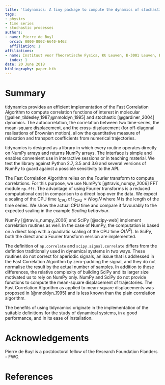 ```yaml
---
title: 'tidynamics: A tiny package to compute the dynamics of stochastic and molecular simulations'
tags:
- physics
- time series
- stochastic processes
authors:
- name: Pierre de Buyl
  orcid: 0000-0002-6640-6463
  affiliation: 1
affiliations:
- name: Instituut voor Theoretische Fysica, KU Leuven, B-3001 Leuven, Belgium 
  index: 1
date: 20 June 2018
bibliography: paper.bib
---
```


# Summary

tidynamics provides an efficient implementation of the Fast Correlation Algorithm to compute
correlation functions of interest in molecular [@allen_tildesley_1987;@nmoldyn_1995] and
stochastic [@gardiner_2004] dynamics.
The autocorrelation, the correlation between two time-series, the mean-square displacement,
and the cross-displacement (for off-diagonal realisations of Brownian motion), allow the
quantitative measure of relaxation and transport coefficients from numerical trajectories.

tidynamics is designed as a library in which every routine operates directly on NumPy arrays
and returns NumPy arrays. The interface is simple and enables convenient use in interactive
sessions or in teaching material. We test the library against Python 2.7, 3.5 and 3.6 and
several versions of NumPy to guard against a possible sensitivity to the API.

The Fast Correlation Algorithm relies on the Fourier transform to compute correlations. For
this purpose, we use NumPy's [@travis_numpy_2006] FFT module `np.fft`.
The advantage of using Fourier transforms is a reduced computational cost in comparison to a
direct loop over the data. We expect a scaling of the CPU time $t_\mathrm{CPU}$ of
$t_\mathrm{CPU} \propto N \log N$ where $N$ is the length of the time series. We show the
actual CPU time and compare it favourably to the expected scaling in the example *Scaling
behaviour*.

NumPy [@travis_numpy_2006] and SciPy [@scipy-web] implement correlation routines as well. In
the case of NumPy, the computation is based on a direct loop with a quadratic scaling of the
CPU time $O(N^2)$. In SciPy, both the direct and a Fourier transform version are
implemented.

The definition of `np.correlate` and `scipy.signal.correlate` differs from the definition
traditionally used in dynamical systems in two ways. These routines do not correct for
aperiodic signals, an issue that is addressed in the Fast Correlation Algorithm by
zero-padding the signal, and they do not normalise the result by the actual number of
samples. In addition to these differences, the relative complexity of building SciPy and its
larger size motivated us to rely on NumPy only.  NumPy and SciPy do not provide functions to
compute the mean-square displacement of trajectories. The Fast Correlation Algorithm as
applied to mean-square displacements was proposed in [@nmoldyn_1995] and is less known than
the plain correlation algorithm.

The benefits of using tidynamics originate in the implementation of the suitable definitions
for the study of dynamical systems, in a good performance, and in its ease of installation.


# Acknowledgements

Pierre de Buyl is a postdoctoral fellow of the Research Foundation Flanders - FWO.

# References
